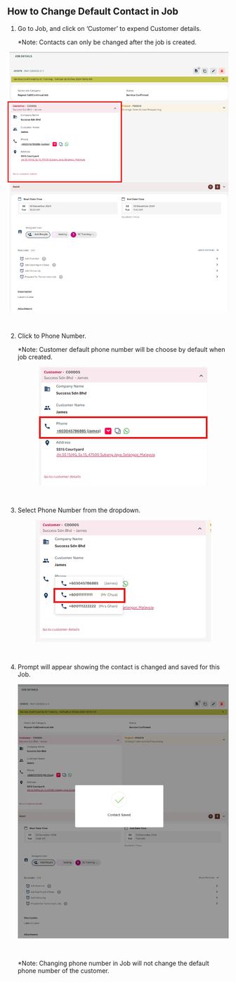 ## How to Change Default Contact in Job

1. Go to Job, and click on ‘Customer’ to expend Customer details.<br>

    *Note: Contacts can only be changed after the job is created. 

  <p align="center">
       <img src="img2/How_to_Choose_Contact_for_Job_NewStep_1.png" alt="Choose_Contact_for_Job">
     </p><br>

2. Click to Phone Number.<br>

   *Note: Customer default phone number will be choose by default when job created.<br>

   <p align="center">
       <img src="img2/How_to_Choose_Contact_for_Job_NewStep_2.png" alt="Choose_Contact_for_Job">
     </p><br>

3. Select Phone Number from the dropdown. <br>
     <p align="center">
       <img src="img2/How_to_Choose_Contact_for_Job_NewStep_3.png" alt="Choose_Contact_for_Job">
     </p><br>

4. Prompt will appear showing the contact is changed and saved for this Job. 

     <p align="center">
       <img src="img2/How_to_Choose_Contact_for_Job_NewStep_4.png" alt="Choose_Contact_for_Job">
     </p><br>
     
   *Note: Changing phone number in Job will not change the default phone number of the customer. 
